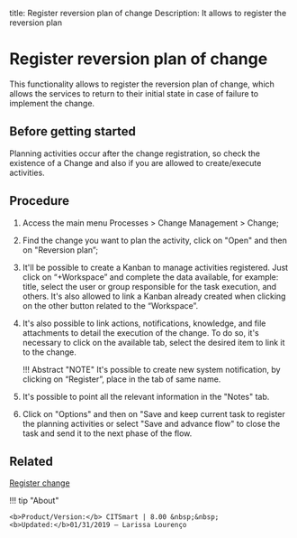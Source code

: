 title: Register reversion plan of change
Description: It allows to register the reversion plan 
# Register reversion plan of change

This functionality allows to register the reversion plan of change, which allows the services to return to their initial state in case of failure to implement the change.

Before getting started
----------------

Planning activities occur after the change registration, so check the
existence of a Change and also if you are allowed to create/execute activities.

Procedure 
-------------

1.  Access the main menu Processes \>
    Change Management \> Change;

2.  Find the change you want to plan the activity, click on "Open" and
    then on "Reversion plan”;

3.  It'll be possible to create a Kanban to manage activities registered.
    Just click on “+Workspace” and complete the data available, for example:
    title, select the user or group responsible for the task execution, and others.
    It's also allowed to link a Kanban already created when clicking on the other
    button related to the “Workspace”.

4.  It's also possible to link actions, notifications, knowledge, and file attachments
    to detail the execution of the change. To do so, it's necessary to click on the
    available tab, select the desired item to link it to the change.

    !!! Abstract "NOTE"
        It's possible to create new system notification, by clicking on
        “Register”, place in the tab of same name.

5.  It's possible to point all the relevant information in the "Notes" tab.

6.  Click on "Options" and then on "Save and keep current task to register the
    planning activities or select "Save and advance flow" to close the task and
    send it to the next phase of the flow.  

Related 
------------

[Register change](/en-us/citsmart-platform-8/processes/change/use/register-change.html)

!!! tip "About"

    <b>Product/Version:</b> CITSmart | 8.00 &nbsp;&nbsp;
    <b>Updated:</b>01/31/2019 – Larissa Lourenço

